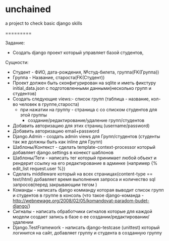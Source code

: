 unchained
=========

a project to check basic django skills

=========

Задание:

* Создать django проект который управляет базой студентов, 

Сущности:
* Студент - ФИО, дата-рождения, №студ-билета, группа(FK(Группа)) 
* Группа - Название, староста(FK(Студент)) 
* Проект должен быть сконфигурирован на sqlite и иметь фикстуру initial_data.json с подготовленными данными(несколько групп и студентов) 
* Создать следующие views:- список групп (таблица - название, кол-во человек в группе,староста)
   - при нажатии на группу - страница с со списком студентов для этой группы 
	 - создание/редактирование/удаление групп/студентов 
* Добавить авторизацию для этих страниц (username/password) 
* Добавить авторизацию email+password 
* Django.Admin - создать admin views для Групп/студентов (студенты так же должны быть как inline для Групп)
* Шаблоны/Контекст - сделать template-context-processor который добавляет django.settings в конекст шаблонов
* Шаблоны/Теги - написать тег который принимает любой объект и рендерит ссылку на его редактирование в админке (например {% edit_list request.user %}) 
* Сделать middleware который на всех страницах(content-type == text/html) добавляет время выполнения запроса и количество sql запросов(перед закрывающим тегом </body>)
* Команды - написать django комманду которая выводит список групп и студентов в группе в консоль (что такое django-команда -http://webnewage.org/2008/02/05/komandovat-paradom-budet-django/) 
* Сигналы - написать обработчики сигналов которые для каждой модели создает запись в базе о ее создании/редактировании/удалении 
* Django.TestFramework - написать django-testcase (unittest) который логинится на сайт, добавляет группу и студента в созданную группу
